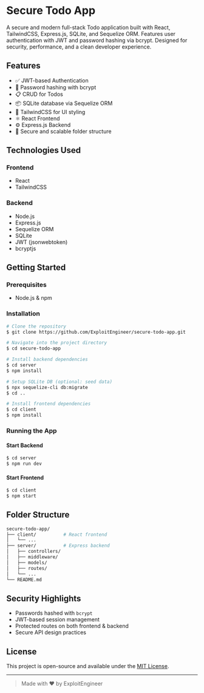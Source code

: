 # Secure Todo App

A secure and modern full-stack Todo application built with React, TailwindCSS, Express.js, SQLite, and Sequelize ORM. Features user authentication with JWT and password hashing via bcrypt. Designed for security, performance, and a clean developer experience.

## Features

* ✅ JWT-based Authentication
* 🔐 Password hashing with bcrypt
* 📋 CRUD for Todos
* 📦 SQLite database via Sequelize ORM
* 🎨 TailwindCSS for UI styling
* ⚛️ React Frontend
* ⚙️ Express.js Backend
* 🧪 Secure and scalable folder structure

## Technologies Used

### Frontend

* React
* TailwindCSS

### Backend

* Node.js
* Express.js
* Sequelize ORM
* SQLite
* JWT (jsonwebtoken)
* bcryptjs

## Getting Started

### Prerequisites

* Node.js & npm

### Installation

```bash
# Clone the repository
$ git clone https://github.com/ExploitEngineer/secure-todo-app.git

# Navigate into the project directory
$ cd secure-todo-app

# Install backend dependencies
$ cd server
$ npm install

# Setup SQLite DB (optional: seed data)
$ npx sequelize-cli db:migrate
$ cd ..

# Install frontend dependencies
$ cd client
$ npm install
```

### Running the App

#### Start Backend

```bash
$ cd server
$ npm run dev
```

#### Start Frontend

```bash
$ cd client
$ npm start
```

## Folder Structure

```bash
secure-todo-app/
├── client/          # React frontend
│   └── ...
├── server/          # Express backend
│   ├── controllers/
│   ├── middleware/
│   ├── models/
│   ├── routes/
│   └── ...
└── README.md
```

## Security Highlights

* Passwords hashed with `bcrypt`
* JWT-based session management
* Protected routes on both frontend & backend
* Secure API design practices

## License

This project is open-source and available under the [MIT License](LICENSE).

---

> Made with ❤️ by ExploitEngineer
